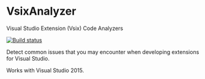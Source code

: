 # VsixAnalyzer
Visual Studio Extension (Vsix) Code Analyzers

[![Build status](https://ci.appveyor.com/api/projects/status/9kwy999qnw2iqfmw/branch/master?svg=true)](https://ci.appveyor.com/project/DavidGardiner/vsixanalyzer/branch/master)

Detect common issues that you may encounter when developing extensions for Visual Studio.

Works with Visual Studio 2015.
